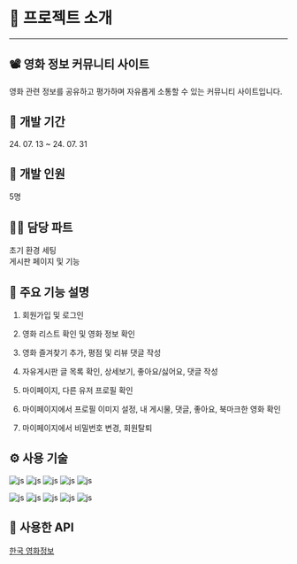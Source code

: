 <h1>🔔 프로젝트 소개</h1>
<hr>

<h2>📽️ 영화 정보 커뮤니티 사이트</h2>
영화 관련 정보를 공유하고 평가하며 자유롭게 소통할 수 있는 커뮤니티 사이트입니다.
<br>

<h2>📅 개발 기간</h2>
24. 07. 13 ~ 24. 07. 31
<br>

<h2>👥 개발 인원</h2>
5명       
<br>

<h2>💁‍♂️ 담당 파트</h2>
초기 환경 세팅
<br>
게시판 페이지 및 기능
<br>

<h2>📍 주요 기능 설명</h2>

1. 회원가입 및 로그인

2. 영화 리스트 확인 및 영화 정보 확인

3. 영화 즐겨찾기 추가, 평점 및 리뷰 댓글 작성

4. 자유게시판 글 목록 확인, 상세보기, 좋아요/싫어요, 댓글 작성

5. 마이페이지, 다른 유저 프로필 확인

6. 마이페이지에서 프로필 이미지 설정, 내 게시물, 댓글, 좋아요, 북마크한 영화 확인

7. 마이페이지에서 비밀번호 변경, 회원탈퇴

<h2>⚙️ 사용 기술</h2>

![js](https://img.shields.io/badge/Spring-6DB33F?style=for-the-badge&logo=spring&logoColor=white)
![js](https://img.shields.io/badge/MySQL-00000F?style=for-the-badge&logo=mysql&logoColor=white)
![js](https://img.shields.io/badge/Bootstrap-563D7C?style=for-the-badge&logo=bootstrap&logoColor=white)
![js](https://img.shields.io/badge/GitHub-100000?style=for-the-badge&logo=github&logoColor=white)
![js](https://img.shields.io/badge/GIT-E44C30?style=for-the-badge&logo=git&logoColor=white)

![js](https://img.shields.io/badge/Java-ED8B00?style=for-the-badge&logo=openjdk&logoColor=white)
![js](https://img.shields.io/badge/JavaScript-F7DF1E?style=for-the-badge&logo=JavaScript&logoColor=white)
![js](https://img.shields.io/badge/CSS3-1572B6?style=for-the-badge&logo=css3&logoColor=white)
![js](https://img.shields.io/badge/HTML5-E34F26?style=for-the-badge&logo=html5&logoColor=white)
![js](https://img.shields.io/badge/Sourcetree-0052CC?style=for-the-badge&logo=Sourcetree&logoColor=white)

<h2>🔑 사용한 API</h2>
<a href="https://www.kmdb.or.kr/info/api/apiDetail/6">한국 영화정보</a>
